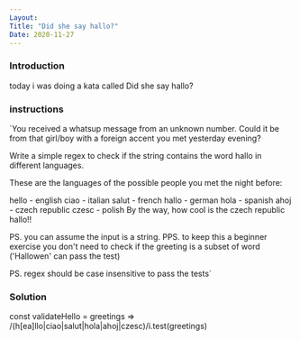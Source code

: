 ```yaml
---
Layout:
Title: "Did she say hallo?"
Date: 2020-11-27
---
```



### Introduction
today i was doing a kata called Did she say hallo?

### instructions 
`You received a whatsup message from an unknown number. Could it be from that girl/boy with a foreign accent you met yesterday evening?

Write a simple regex to check if the string contains the word hallo in different languages.

These are the languages of the possible people you met the night before:

hello - english
ciao - italian
salut - french
hallo - german
hola - spanish
ahoj - czech republic
czesc - polish
By the way, how cool is the czech republic hallo!!

PS. you can assume the input is a string. PPS. to keep this a beginner exercise you don't need to check if the greeting is a subset of word ('Hallowen' can pass the test)

PS. regex should be case insensitive to pass the tests`



### Solution 
const validateHello = greetings =>
  /(h[ea]llo|ciao|salut|hola|ahoj|czesc)/i.test(greetings)